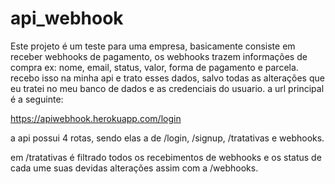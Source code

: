 # api_webhook

Este projeto é um teste para uma empresa, basicamente consiste em receber webhooks de pagamento, os webhooks trazem informações de compra ex: nome, email, status, valor, forma de pagamento e parcela. recebo isso na minha api e trato esses dados, salvo todas as alterações que eu tratei no meu banco de dados e as credenciais do usuario. a url principal é a seguinte:

https://apiwebhook.herokuapp.com/login

a api possui 4 rotas, sendo elas a de /login, /signup, /tratativas e webhooks.

em /tratativas é filtrado todos os recebimentos de webhooks e os status de cada ume suas devidas alterações assim com a /webhooks.
